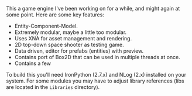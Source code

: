 This a game engine I've been working on for a while, and might again at some point. Here are some key features:
- Entity-Component-Model.
- Extremely modular, maybe a little too modular.
- Uses XNA for asset management and rendering.
- 2D top-down space shooter as testing game.
- Data driven, editor for prefabs (entities) with preview.
- Contains port of Box2D that can be used in multiple threads at once.
- Contains a few 

To build this you'll need IronPython (2.7.x) and NLog (2.x) installed on your system. For some modules you may have to adjust library references (libs are located in the `Libraries` directory).
